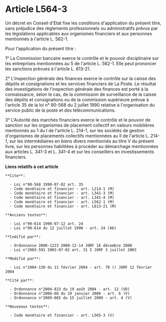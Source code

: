 # Article L564-3

Un décret en Conseil d'Etat fixe les conditions d'application du présent titre, sans préjudice des règlements professionnels
ou administratifs prévus par les législations applicables aux organismes financiers et aux personnes mentionnés à l'article
L. 562-1.

Pour l'application du présent titre :

1° La Commission bancaire exerce le contrôle et le pouvoir disciplinaire sur les entreprises mentionnées au 5 de l'article L.
562-1. Elle peut prononcer les sanctions prévues à l'article L. 613-21.

2° L'inspection générale des finances exerce le contrôle sur la caisse des dépôts et consignations et les services financiers
de La Poste. Le résultat des investigations de l'inspection générale des finances est porté à la connaissance, selon le cas,
de la commission de surveillance de la caisse des dépôts et consignations ou de la commission supérieure prévue à l'article
35 de la loi n° 90-568 du 2 juillet 1990 relative à l'organisation du service public de la poste et des télécommunications.

3° L'Autorité des marchés financiers exerce le contrôle et le pouvoir de sanction sur les organismes de placement collectif
en valeurs mobilières mentionnés au 1 du I de l'article L. 214-1, sur les sociétés de gestion d'organismes de placements
collectifs mentionnées au II de l'article L. 214-1, sur les intermédiaires en biens divers mentionnés au titre V du présent
livre, sur les personnes habilitées à procéder au démarchage mentionnées aux articles L. 341-3 et L. 341-4 et sur les
conseillers en investissements financiers.

**Liens relatifs à cet article**

	**Cite**:

	  - Loi n°90-568 1990-07-02 art. 35
	  - Code monétaire et financier - art. L214-1 (M)
	  - Code monétaire et financier - art. L341-3 (M)
	  - Code monétaire et financier - art. L341-4 (M)
	  - Code monétaire et financier - art. L562-1 (M)
	  - Code monétaire et financier - art. L613-21 (M)

	**Anciens textes**:

	  - Loi n°90-614 1990-07-12 art. 24
	  - Loi n°90-614 du 12 juillet 1990 - art. 24 (Ab)

	**Codifié par**:

	  - Ordonnance 2000-1223 2000-12-14 JORF 16 décembre 2000
	  - Loi n°2003-591 2003-07-02 art. 31 I JORF 3 juillet 2003

	**Modifié par**:

	  - Loi n°2004-130 du 11 février 2004 - art. 70 () JORF 12 février 2004

	**Cité par**:

	  - Ordonnance n°2004-823 du 19 août 2004 - art. 12 (VD)
	  - Ordonnance n°2006-60 du 19 janvier 2006 - art. 6 (V)
	  - Ordonnance n°2009-865 du 15 juillet 2009 - art. 4 (V)

	**Nouveaux textes**:

	  - Code monétaire et financier - art. L565-3 (V)
